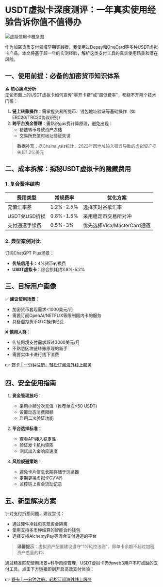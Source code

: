 # USDT虚拟卡深度测评：一年真实使用经验告诉你值不值得办

![虚拟信用卡概念图](https://via.placeholder.com/800x400)

作为加密货币支付领域早期实践者，我使用过Depay和OneCard等多种USDT虚拟卡产品。本文将基于超一年的实测经验，解析这类支付工具的真实使用场景和潜在风险。

## 一、使用前提：必备的加密货币知识体系
⚠️ **核心痛点分析**  
无论市面上的USDT虚拟卡如何宣传"零开卡费"或"超低费率"，都绕不开两个技术门槛：
1. **链上转账操作**：需掌握交易所提币、钱包地址验证等基础操作（如ERC20/TRC20协议识别）
2. **跨平台资金管理**：需熟识gas费计算原理，避免出现：
   - 错链转币导致资产冻结
   - 交易所充值时地址验证失误

> **数据补充**：据Chainalysis统计，2023年因地址输入错误导致的虚拟资产损失超1.2亿美元

## 二、成本拆解：揭秘USDT虚拟卡的隐藏费用
### 1. 复合费率结构
| 费用类型       | 常规费率 | 优化方案                     |
|----------------|----------|------------------------------|
| 充值汇率差     | 1.2%-2.5%| 选择实时谷歌汇率             |
| USDT兑USD折损  | 0.8%-1.5%| 采用稳定币交易所对冲         |
| 支付通道手续费 | 0.5%-3%  | 优先选择Visa/MasterCard通道  |

### 2. 典型案例对比
订阅ChatGPT Plus场景：
- **传统信用卡**：4%货币转换费
- **USDT虚拟卡**：综合损耗约3.8%-5.2%

## 三、目标用户画像
✅ **建议使用场景**：
- 加密货币套现需求<1000美元/月
- 需要订阅OpenAI/NETFLIX等限制国内卡的服务
- 具备虚拟货币OTC操作经验

❌ **慎用人群**：
- 传统跨境支付需求超过3000美元/月
- 不熟悉区块链转账原理的新手
- 需要实体卡进行线下消费

👉 [野卡 | 一分钟注册，轻松订阅海外线上服务](https://bbtdd.com/yeka)

## 四、安全使用指南
1. **资金管理技巧**：
   - 采用小额分次充值（推荐单次≤50 USDT）
   - 设置动态消费限额
   - 启用二次验证功能

2. **平台选择标准**：
   - 查看API接入稳定性
   - 验证发卡机构资质
   - 测试出入金响应速度

3. **风险规避策略**：
   - 避免卡片信息长期存储于浏览器
   - 定期更换虚拟卡CVV码
   - 监控链上资金流动记录

## 五、新型解决方案
针对支付折损问题，建议尝试：
- 通过硬件冷钱包实现资金隔离
- 使用支持多币种结算的智能合约钱包
- 选择支持AlchemyPay等混合支付通道的平台

> **温馨提示**：虚拟资产配置建议遵守"1%风控法则"，即单卡余额不超过加密资产总量的1%

通过精准匹配使用场景+科学风控管理，USDT虚拟卡仍为web3用户不可或缺的支付工具。点击下方链接即刻开启高效支付体验：

👉 [野卡 | 一分钟注册，轻松订阅海外线上服务](https://bbtdd.com/yeka)